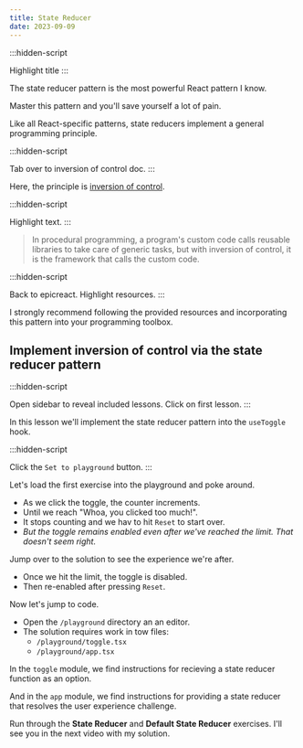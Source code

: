 ```yaml
---
title: State Reducer
date: 2023-09-09
---
```


:::hidden-script

Highlight title
:::

The state reducer pattern is the most powerful React pattern I know.

Master this pattern and you'll save yourself a lot of pain.

Like all React-specific patterns, state reducers implement a general programming principle.

:::hidden-script

Tab over to inversion of control doc.
:::

Here, the principle is [inversion of control](https://en.wikipedia.org/wiki/Inversion_of_control).

:::hidden-script

Highlight text.
:::

> In procedural programming, a program's custom code calls reusable libraries to take care of generic tasks, but with inversion of control, it is the framework that calls the custom code.

:::hidden-script

Back to epicreact. Highlight resources.
:::

I strongly recommend following the provided resources and incorporating this pattern into your programming toolbox.

## Implement inversion of control via the state reducer pattern

:::hidden-script

Open sidebar to reveal included lessons.
Click on first lesson.
:::

In this lesson we'll implement the state reducer pattern into the `useToggle` hook.

:::hidden-script

Click the `Set to playground` button.
:::

Let's load the first exercise into the playground and poke around.

- As we click the toggle, the counter increments.
- Until we reach "Whoa, you clicked too much!".
- It stops counting and we hav to hit `Reset` to start over.
- _But the toggle remains enabled even after we've reached the limit. That doesn't seem right._

Jump over to the solution to see the experience we're after.

- Once we hit the limit, the toggle is disabled.
- Then re-enabled after pressing `Reset`.

Now let's jump to code.

- Open the `/playground` directory an an editor.
- The solution requires work in tow files:
  - `/playground/toggle.tsx`
  - `/playground/app.tsx`

In the `toggle` module, we find instructions for recieving a state reducer function as an option.

And in the `app` module, we find instructions for providing a state reducer that resolves the user experience challenge.

Run through the **State Reducer** and **Default State Reducer** exercises. I'll see you in the next video with my solution.
